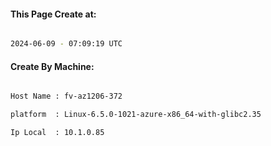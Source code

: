 
   
#### This Page Create at:

```bash

2024-06-09 - 07:09:19 UTC

```

#### Create By Machine:

```bash

Host Name : fv-az1206-372

platform  : Linux-6.5.0-1021-azure-x86_64-with-glibc2.35

Ip Local  : 10.1.0.85

```

